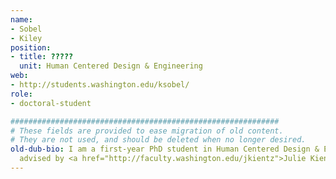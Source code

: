 ```yaml
---
name:
- Sobel
- Kiley
position:
- title: ?????
  unit: Human Centered Design & Engineering
web:
- http://students.washington.edu/ksobel/
role:
- doctoral-student

############################################################
# These fields are provided to ease migration of old content.
# They are not used, and should be deleted when no longer desired.
old-dub-bio: I am a first-year PhD student in Human Centered Design & Engineering
  advised by <a href="http://faculty.washington.edu/jkientz">Julie Kientz</a>.
---
```


